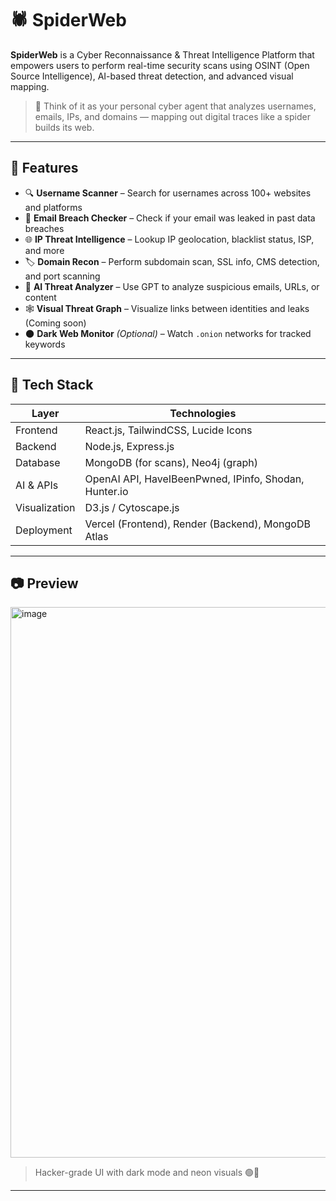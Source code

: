 # 🕷️ SpiderWeb

**SpiderWeb** is a Cyber Reconnaissance & Threat Intelligence Platform that empowers users to perform real-time security scans using OSINT (Open Source Intelligence), AI-based threat detection, and advanced visual mapping.

> 🧠 Think of it as your personal cyber agent that analyzes usernames, emails, IPs, and domains — mapping out digital traces like a spider builds its web.

---

## 🚀 Features

- 🔍 **Username Scanner** – Search for usernames across 100+ websites and platforms  
- 📧 **Email Breach Checker** – Check if your email was leaked in past data breaches  
- 🌐 **IP Threat Intelligence** – Lookup IP geolocation, blacklist status, ISP, and more  
- 🏷️ **Domain Recon** – Perform subdomain scan, SSL info, CMS detection, and port scanning  
- 🤖 **AI Threat Analyzer** – Use GPT to analyze suspicious emails, URLs, or content  
- 🕸️ **Visual Threat Graph** – Visualize links between identities and leaks (Coming soon)  
- 🌑 **Dark Web Monitor** *(Optional)* – Watch `.onion` networks for tracked keywords  

---

## 🧰 Tech Stack

| Layer        | Technologies                     |
|--------------|----------------------------------|
| Frontend     | React.js, TailwindCSS, Lucide Icons |
| Backend      | Node.js, Express.js              |
| Database     | MongoDB (for scans), Neo4j (graph) |
| AI & APIs    | OpenAI API, HaveIBeenPwned, IPinfo, Shodan, Hunter.io |
| Visualization| D3.js / Cytoscape.js             |
| Deployment   | Vercel (Frontend), Render (Backend), MongoDB Atlas |

---

## 📷 Preview
<img width="1867" height="881" alt="image" src="https://github.com/user-attachments/assets/f2b31d8a-cbaa-4fdb-a461-d315c9bdd21b" />




> Hacker-grade UI with dark mode and neon visuals 🟢🖤

---
